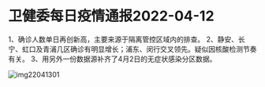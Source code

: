 # 卫健委每日疫情通报2022-04-12

1、确诊人数单日再创新高，主要来源于隔离管控区域内的排查。
2、静安、长宁、虹口及青浦几区确诊有明显增长；浦东、闵行交叉领先。疑似因核酸检测节奏有关。
3、用另外一份数据源补齐了4月2日的无症状感染分区数据。

<img decoding="async" src="https://i0.wp.com/s2.loli.net/2022/05/02/nJUNOKfp6XVaQs2.jpg?w=640&#038;ssl=1" alt="img22041301" data-recalc-dims="1" />

